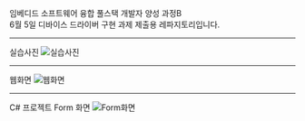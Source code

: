 <p><span>
임베디드 소프트웨어 융합 풀스택 개발자 양성 과정B <br/>
6월 5일 디바이스 드라이버 구현 과제 제출용 레파지토리입니다.
</span></p>
<hr/>

<p>
  <span>실습사진</span>
  <span>
    <img src="https://github.com/pakms980319/EMB-WEB-SENSOR-MODULETEST/assets/141478303/1d9cdde9-0819-40ce-865e-853a7ebb8b44" alt="실습사진" />
  </span>
</p>
<hr/>
<p>
  <span>웹화면</span>
  <span>
    <img src="https://github.com/pakms980319/EMB-WEB-SENSOR-MODULETEST/assets/141478303/0223bff7-9f35-428a-9aec-f7224c140557" alt="웹화면" />
  </span>
</p>
<hr/>
<p>
  <span>C# 프로젝트 Form 화면</span>
  <span>
    <img src="https://github.com/pakms980319/EMB-WEB-SENSOR-MODULETEST/assets/141478303/aea5ee13-da10-468a-a2c4-b6700dcaccf4" alt="Form화면" />
  </span>
</p>
